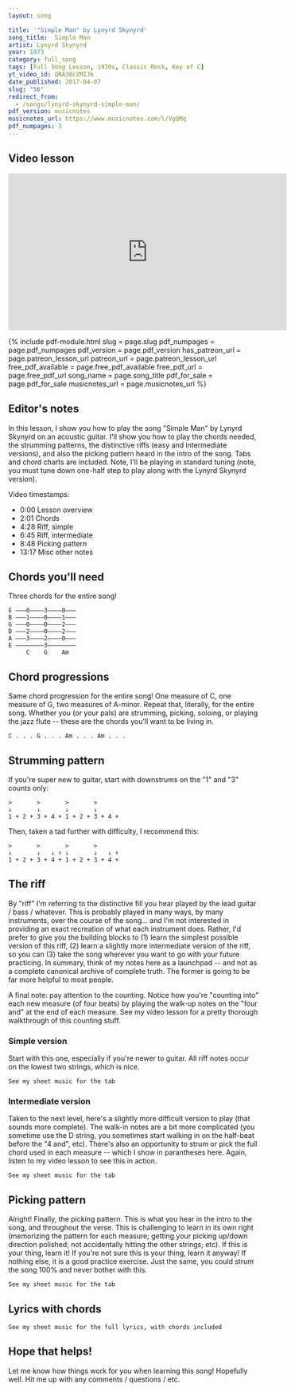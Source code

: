 ```yaml
---
layout: song

title: '"Simple Man" by Lynyrd Skynyrd'
song_title:  Simple Man
artist: Lynyrd Skynyrd
year: 1973
category: full_song
tags: [Full Song Lesson, 1970s, Classic Rock, Key of C]
yt_video_id: QRA38cZMIJk
date_published: 2017-04-07
slug: "56"
redirect_from:
  - /songs/lynyrd-skynyrd-simple-man/
pdf_version: musicnotes
musicnotes_url: https://www.musicnotes.com/l/VgQMq
pdf_numpages: 3
---
```


## Video lesson

<iframe width="560" height="315" src="https://www.youtube.com/embed/QRA38cZMIJk?showinfo=0" frameborder="0" allowfullscreen></iframe>

{% include pdf-module.html slug = page.slug pdf_numpages = page.pdf_numpages pdf_version = page.pdf_version has_patreon_url = page.patreon_lesson_url patreon_url = page.patreon_lesson_url free_pdf_available = page.free_pdf_available free_pdf_url = page.free_pdf_url song_name = page.song_title pdf_for_sale = page.pdf_for_sale musicnotes_url = page.musicnotes_url %}

## Editor's notes

In this lesson, I show you how to play the song "Simple Man" by Lynyrd Skynyrd on an acoustic guitar. I'll show you how to play the chords needed, the strumming patterns, the distinctive riffs (easy and intermediate versions), and also the picking pattern heard in the intro of the song. Tabs and chord charts are included. Note, I'll be playing in standard tuning (note, you must tune down one-half step to play along with the Lynyrd Skynyrd version).

Video timestamps:

- 0:00 Lesson overview
- 2:01 Chords
- 4:28 Riff, simple
- 6:45 Riff, intermediate
- 8:48 Picking pattern
- 13:17 Misc other notes

## Chords you'll need

Three chords for the entire song!

    E –––0––––3––––0–––
    B –––1––––0––––1–––
    G –––0––––0––––2–––
    D –––2––––0––––2–––
    A –––3––––2––––0–––
    E ––––––––3––––––––
         C    G    Am  

## Chord progressions

Same chord progression for the entire song! One measure of C, one measure of G, two measures of A-minor. Repeat that, literally, for the entire song. Whether you (or your pals) are strumming, picking, soloing, or playing the jazz flute -- these are the chords you'll want to be living in.

    C . . . G . . . Am . . . Am . . .

## Strumming pattern

If you're super new to guitar, start with downstrums on the "1" and "3" counts only:

    >       >       >       >  
    ↓       ↓       ↓       ↓      
    1 + 2 + 3 + 4 + 1 + 2 + 3 + 4 +

Then, taken a tad further with difficulty, I recommend this:

    >       >       >       >  
    ↓       ↓   ↓ ↑ ↓       ↓   ↓ ↑
    1 + 2 + 3 + 4 + 1 + 2 + 3 + 4 +

## The riff

By "riff" I'm referring to the distinctive fill you hear played by the lead guitar / bass / whatever. This is probably played in many ways, by many instruments, over the course of the song... and I'm not interested in providing an exact recreation of what each instrument does. Rather, I'd prefer to give you the building blocks to (1) learn the simplest possible version of this riff, (2) learn a slightly more intermediate version of the riff, so you can (3) take the song wherever you want to go with your future practicing. In summary, think of my notes here as a launchpad -- and not as a complete canonical archive of complete truth. The former is going to be far more helpful to most people.

A final note: pay attention to the counting. Notice how you're "counting into" each new measure (of four beats) by playing the walk-up notes on the "four and" at the end of each measure. See my video lesson for a pretty thorough walkthrough of this counting stuff.

### Simple version

Start with this one, especially if you're newer to guitar. All riff notes occur on the lowest two strings, which is nice.

    See my sheet music for the tab

<!-- E ––––––––––|––––––––––––––––––––––––––|––––––––––––––––––––––––––|–
B ––––––––––|––––––––––––––––––––––––––|––––––––––––––––––––––––––|–
G ––––––––––|––––––––––––––––––––––––––|––––––––––––––––––––––––––|–
D ––––––––––|––––––––––––––––––––––––––|––––––––––––––––––––––––––|–
A ––––0––2––|––3–––––––––––––––––3––2––|–––––––––––––––––––––––2––|–
E ––––––––––|––––––––––––––––––––––––––|––3–––––––––––––––––3–––––|–
   +  4  +     1  +  2  +  3  +  4  +     1  +  2  +  3  +  4  +    
               C                          G                         

           –|––––––––––––––––––––––––––|––––––––––––––––––––––––––|––
           –|––––––––––––––––––––––––––|––––––––––––––––––––––––––|––
           –|––––––––––––––––––––––––––|––––––––––––––––––––––––––|––
           –|––––––––––––––––––––––––––|––––––––––––––––––––––––––|––
           –|––0–––––––––––––––––––––––|––0–––––––––––––––––0––2––|––
           –|––––––––––––––––––––0––3––|––––––––––––––––––––––––––|––
               1  +  2  +  3  +  4  +     1  +  2  +  3  +  4  +
               Am                         Am -->

### Intermediate version

Taken to the next level, here's a slightly more difficult version to play (that sounds more complete). The walk-in notes are a bit more complicated (you sometime use the D string, you sometimes start walking in on the half-beat before the "4 and", etc). There's also an opportunity to strum or pick the full chord used in each measure -- which I show in parantheses here. Again, listen to my video lesson to see this in action.

    See my sheet music for the tab

<!-- E ––––––––––|–––––––(0)––––––––––––––––|–––––––(3)––––––––––––––––|–
B ––––––––––|–––––––(1)––––––––––––––––|–––––––(0)––––––––––––––––|–
G ––––––––––|–––––––(0)––––––––––––––––|–––––––(0)––––––––––––––––|–
D ––––––––––|–––––––(2)–––––––2––0–––––|–––––––(0)–––––––2––0–––––|–
A ––––0––2––|––3––––(3)–––––––––––––3––|–––––––(2)–––––––––––––3––|–
E ––––––––––|––––––––––––––––––––––––––|––3––––(3)––––––––––––––––|–
   +  4  +     1  +  2  +  3  +  4  +     1  +  2  +  3  +  4  +
               C                          G

           –|–––––––(0)––––––––––––––––|–––––––(0)––––––––––––––––|–
           –|–––––––(1)––––––––––––––––|–––––––(1)––––––––––––––––|–
           –|–––––––(2)––––––––––––––––|–––––––(2)––––––––––––––––|–
           –|–––––––(2)––––––––––––––––|–––––––(2)––––––––––––––––|–
           –|––0––––(0)––––––––––––––––|––0––––(0)––––––––––0––2––|–
           –|–––––––––––––––––0––3––0––|––––––––––––––––––––––––––|–
               1  +  2  +  3  +  4  +     1  +  2  +  3  +  4  +
               Am                         Am -->

## Picking pattern

Alright! Finally, the picking pattern. This is what you hear in the intro to the song, and throughout the verse. This is challenging to learn in its own right (memorizing the pattern for each measure; getting your picking up/down direction polished; not accidentally hitting the other strings; etc). If this is your thing, learn it! If you're not sure this is your thing, learn it anyway! If nothing else, it is a good practice exercise. Just the same, you could strum the song 100% and never bother with this.

    See my sheet music for the tab

<!-- E ––––––––––|––––––––––––––––––––––––––|––––––––––––––––––––––––––|–
B ––––––––––|––––––––––––––1–––––––––––|––––––––––––––––––––––––––|–
G ––––––––––|–––––0–––––––––––0–––––0––|––––––––––––––0––––––––0––|–
D ––––––––––|––––––––2–––––––––––2–––––|–––––0–––––––––––0––––––––|–
A ––––0––2––|––3––––––––3––––––––––––––|––––––––2–––––––––––2–––––|–
E ––––––––––|––––––––––––––––––––––––––|––3––––––––3––––––––––––––|–
   +  4  +     1  +  2  +  3  +  4  +     1  +  2  +  3  +  4  +
               C                          G

           –|––––––––––––––––––––––––––|––––––––––––––3–––––––––––|–
           –|––––––––––––––1–––––––––––|–––––1–––––––––––1––––––––|–
           –|–––––2–––––––––––2–––––2––|––––––––2–––––––––––––––––|–
           –|––––––––2–––––––––––2–––––|–––––––––––2––––––––––––––|–
           –|––0––––––––0––––––––––––––|––0–––––––––––––––––0––2––|–
           –|––––––––––––––––––––––––––|––––––––––––––––––––––––––|–
               1  +  2  +  3  +  4  +     1  +  2  +  3  +  4  +
               Am                         Am -->

## Lyrics with chords

    See my sheet music for the full lyrics, with chords included

<!-- INTRO

    C . . . G . . . Am . . . Am . . .   (with riff, play 4x)

VERSE

     C        G              Am
Mama told me..... when I was young
           C        G           Am
Come sit beside me..... my only son
           C        G             Am
And listen closely..... to what I say
           C              G                  Am      
And if you do this, it'll help you... some sunny day

    [ intro riff x 2, with heavy lead guitar ]

              C      G                 Am
Oh, take your time..... don't live too fast
              C      G                Am
Troubles will come..... and they will pass
              C      G                 Am
You'll find a woman.... and you'll find love
             C                    G             Am
And don't forget, son... there is someone up---- above

CHORUS
             C       G            Am
    And be a simple------ kind of man
           C          G                     Am
    Oh, be something..... you love and understand
               C       G          Am
    Baby, be a simple---- kind of man
                  C               G             Am
    Oh, won't you do this for me, son... if you can

    [ intro riff x 1 ]

[ repeat C-G-Am-Am progression for remaining verse & chorus sections]

Forget your lust for the rich man's gold
All that you need is in your soul
And you can do this, oh baby, if you try
All that I want for you, my son, is to be satisfied

    And be a simple kind of man
    Oh, be something you love and understand
    Baby be a simple kind of man
    Oh, won't you do this for me, son, if you can (Oh yes, I will)

[ intro riff, with solo ]

Boy, don't you worry, you'll find yourself
Follow your heart and nothing else
And you can do this, oh baby, if you try
All that I want for you, my son, is to be satisfied

    And be a simple kind of man
    Oh, be something you love and understand
    Baby be a simple kind of man
    Oh, won't you do this for me, son, if you can

    [ repeat chorus, fade out, end ] -->

## Hope that helps!

Let me know how things work for you when learning this song! Hopefully well. Hit me up with any comments / questions / etc.
